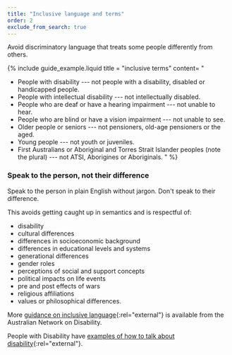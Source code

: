 ```yaml
---
title: "Inclusive language and terms"
order: 2
exclude_from_search: true
---
```


Avoid discriminatory language that treats some people differently from others.

{% include guide_example.liquid
  title = "inclusive terms"
  content= "
- People with disability --- not people with a disability, disabled or handicapped people.
- People with intellectual disability --- not intellectually disabled.
- People who are deaf or have a hearing impairment --- not unable to hear.
- People who are blind or have a vision impairment --- not unable to see.
- Older people or seniors --- not pensioners, old-age pensioners or the aged.
- Young people --- not youth or juveniles.
- First Australians or Aboriginal and Torres Strait Islander peoples (note the plural) --- not ATSI, Aborigines or Aboriginals.
"
%}

### Speak to the person, not their difference

Speak to the person in plain English without jargon. Don't speak to their difference.

This avoids getting caught up in semantics and is respectful of:

- disability
- cultural differences
- differences in socioeconomic background
- differences in educational levels and systems
- generational differences
- gender roles
- perceptions of social and support concepts
- political impacts on life events
- pre and post effects of wars
- religious affiliations
- values or philosophical differences.

More [guidance on inclusive language](http://www.and.org.au/pages/inclusive-language.html){:rel="external"} is available from the Australian Network on Disability.

People with Disability have [examples of how to talk about disability](http://pwd.org.au/library/guide-to-reporting-disability.html){:rel="external"}.

